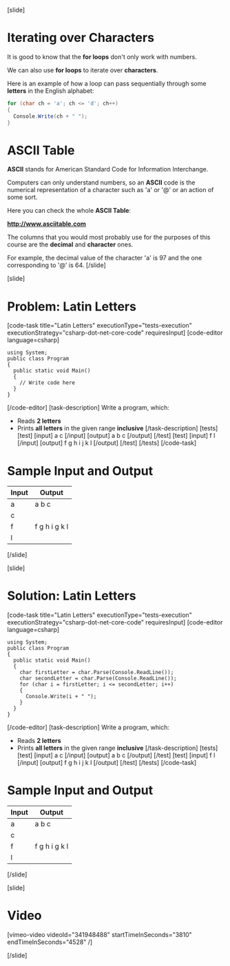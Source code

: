 [slide]
# Iterating over Characters
It is good to know that the **for loops** don't only work with numbers. 

We can also use **for loops** to iterate over **characters**.

Here is an example of how a loop can pass sequentially through some **letters** in the English alphabet:
```csharp
for (char ch = 'a'; ch <= 'd'; ch++)
{
  Console.Write(ch + " ");
}
```

# ASCII Table
**ASCII** stands for American Standard Code for Information Interchange. 
 
Computers can only understand numbers, so an **ASCII** code is the numerical representation of a character such as 'a' or '@' or an action of some sort. 

Here you can check the whole **ASCII Table**:

**http://www.asciitable.com**

The columns that you would most probably use for the purposes of this course are the **decimal** and **character** ones.

For example, the decimal value of the character 'a' is 97 and the one corresponding to '@' is 64.
[/slide]

[slide]
# Problem: Latin Letters
[code-task title="Latin Letters" executionType="tests-execution" executionStrategy="csharp-dot-net-core-code" requiresInput]
[code-editor language=csharp]
```
using System;
public class Program
{
  public static void Main()
  {
    // Write code here
  }
}
```
[/code-editor]
[task-description]
Write a program, which:

* Reads **2 letters**
* Prints **all letters** in the given range **inclusive**
[/task-description]
[tests]
[test]
[input]
a
c
[/input]
[output]
a b c
[/output]
[/test]
[test]
[input]
f
l
[/input]
[output]
f g h i j k l
[/output]
[/test]
[/tests]
[/code-task]
# Sample Input and Output
|Input|Output|
|-----|------|
|a|a b c|
|c||
|f|f g h i g k l|
|l||
[/slide]

[slide]
# Solution: Latin Letters
[code-task title="Latin Letters" executionType="tests-execution" executionStrategy="csharp-dot-net-core-code" requiresInput]
[code-editor language=csharp]
```
using System;
public class Program
{
  public static void Main()
  {
    char firstLetter = char.Parse(Console.ReadLine());
    char secondLetter = char.Parse(Console.ReadLine());
    for (char i = firstLetter; i <= secondLetter; i++)
    {
      Console.Write(i + " ");
    }
  }
}
```
[/code-editor]
[task-description]
Write a program, which:

* Reads **2 letters**
* Prints **all letters** in the given range **inclusive**
[/task-description]
[tests]
[test]
[input]
a
c
[/input]
[output]
a b c
[/output]
[/test]
[test]
[input]
f
l
[/input]
[output]
f g h i j k l
[/output]
[/test]
[/tests]
[/code-task]
# Sample Input and Output
|Input|Output|
|-----|------|
|a|a b c|
|c||
|f|f g h i g k l|
|l||
[/slide]

[slide]
# Video

[vimeo-video videoId="341948488" startTimeInSeconds="3810" endTimeInSeconds="4528" /]

[/slide]